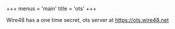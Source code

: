 +++
menus = 'main'
title = 'ots'
+++

Wire48 has a one time secret, ots server at https://ots.wire48.net
